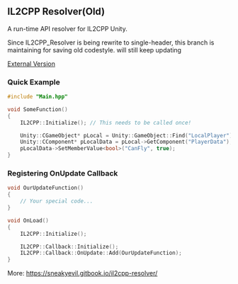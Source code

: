 ## IL2CPP Resolver(Old)
A run-time API resolver for IL2CPP Unity.

Since IL2CPP_Resolver is being rewrite to single-header, this branch is maintaining for saving old codestyle. will still keep updating

[External Version](https://github.com/extremeblackliu/IL2CPP_Resolver_External)

### Quick Example
```cpp
#include "Main.hpp"

void SomeFunction()
{
    IL2CPP::Initialize(); // This needs to be called once!

    Unity::CGameObject* pLocal = Unity::GameObject::Find("LocalPlayer");
    Unity::CComponent* pLocalData = pLocal->GetComponent("PlayerData");
    pLocalData->SetMemberValue<bool>("CanFly", true);
}
```

### Registering OnUpdate Callback
```cpp
void OurUpdateFunction()
{
    // Your special code...
}

void OnLoad()
{
    IL2CPP::Initialize();

    IL2CPP::Callback::Initialize();
    IL2CPP::Callback::OnUpdate::Add(OurUpdateFunction);
}
```

More: https://sneakyevil.gitbook.io/il2cpp-resolver/
